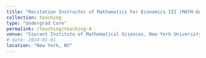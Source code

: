 ```yaml
---
title: "Recitation Instructor of Mathematics For Economics III (MATH-UA 213)"
collection: teaching
type: "Undergrad Core"
permalink: /teaching/teaching-4
venue: "Courant Institute of Mathematical Sciences, New York University, Spring 2022"
# date: 2014-01-01
location: "New York, NY"
---
```


<!-- This is a description of a teaching experience. You can use markdown like any other post.

Heading 1
======

Heading 2
======

Heading 3
====== -->